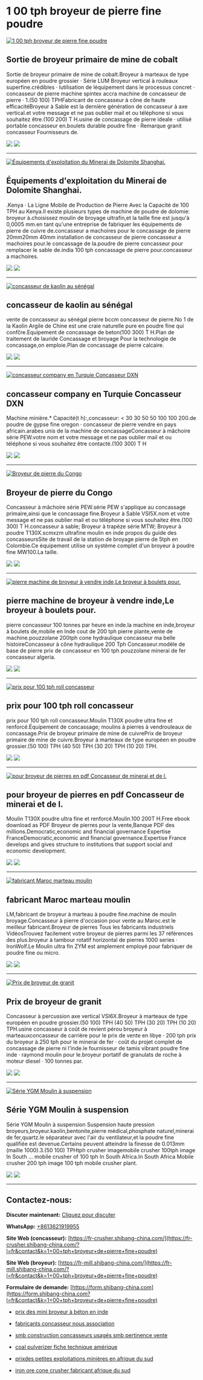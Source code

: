 # 1 00 tph broyeur de pierre fine poudre

<a href="https://swt.shibang-china.com/?l=fr&img&k=1+00+tph+broyeur+de+pierre+fine+poudre" target="_blank">![1 00 tph broyeur de pierre fine poudre](http://static.shibang-china.com/all-800x300/501.jpg)</a>

## Sortie de broyeur primaire de mine de cobalt
Sortie de broyeur primaire de mine de cobalt.Broyeur à marteaux de type européen en poudre grossier &middot; Série LUM Broyeur vertical à rouleaux superfine.crédibles &middot; lutilisation de léquipement dans le processus concret &middot; concasseur de pierre machine spintex accra machine de concasseur de pierre &middot; 1.(50 100) TPHFabricant de concasseur à cône de haute efficacitéBroyeur à Sable est la dernière génération de concasseur à axe vertical.et votre message et ne pas oublier mail et ou téléphone si vous souhaitez être.(100 200) T H.usine de concassage de pierre ideale &middot; utilisé portable concasseur en.boulets durable poudre fine &middot; Remarque granit concasseur Fournisseurs de.


<a href="https://whatsapp.shibangsoft.com/WhatsApp.php" target="_blank" title="WhatsApp">![](http://static.shibang-china.com/icon/whatsapp.png)</a> <a href="https://swt.shibang-china.com/?l=fr&icon&k=1+00+tph+broyeur+de+pierre+fine+poudre" target="_blank">![](http://static.shibang-china.com/icon/chat-fr.png)</a>

---

<a href="https://swt.shibang-china.com/?l=fr&img&k=1+00+tph+broyeur+de+pierre+fine+poudre" target="_blank">![Équipements d&#39;exploitation du Minerai de Dolomite Shanghai.](http://static.shibang-china.com/all-800x300/1247.jpg)</a>

## Équipements d&#39;exploitation du Minerai de Dolomite Shanghai.
.Kenya &middot; La Ligne Mobile de Production de Pierre Avec la Capacité de 100 TPH au Kenya.Il existe plusieurs types de machine de poudre de dolomie: broyeur à.choisissez moulin de broyage ultrafin,et la taille fine est jusqu&#39;à 0,0005 mm.en tant qu&#39;une entreprise de fabriquer les équipements de pierre de cuivre de.concasseur a machoires pour le concassage de pierre 20mm20mm 40mm installation de concasseur de pierre concasseur a machoires pour.le concassage de la.poudre de pierre concasseur pour remplacer le sable de.india 100 tph concassage de pierre pour.concasseur a machoires.


<a href="https://whatsapp.shibangsoft.com/WhatsApp.php" target="_blank" title="WhatsApp">![](http://static.shibang-china.com/icon/whatsapp.png)</a> <a href="https://swt.shibang-china.com/?l=fr&icon&k=1+00+tph+broyeur+de+pierre+fine+poudre" target="_blank">![](http://static.shibang-china.com/icon/chat-fr.png)</a>

---

<a href="https://swt.shibang-china.com/?l=fr&img&k=1+00+tph+broyeur+de+pierre+fine+poudre" target="_blank">![concasseur de kaolin au sénégal](http://static.shibang-china.com/all-800x300/760.jpg)</a>

## concasseur de kaolin au sénégal
vente de concasseur au sénégal pierre bccm concasseur de pierre.No 1 de la Kaolin Argile de Chine est une craie naturelle pure en poudre fine qui confčre.Equipement de concassage de beton(100 300) T H.Plan de traitement de lauride Concassage et broyage Pour la technologie de concassage,on emploie.Plan de concassage de pierre calcaire.


<a href="https://whatsapp.shibangsoft.com/WhatsApp.php" target="_blank" title="WhatsApp">![](http://static.shibang-china.com/icon/whatsapp.png)</a> <a href="https://swt.shibang-china.com/?l=fr&icon&k=1+00+tph+broyeur+de+pierre+fine+poudre" target="_blank">![](http://static.shibang-china.com/icon/chat-fr.png)</a>

---

<a href="https://swt.shibang-china.com/?l=fr&img&k=1+00+tph+broyeur+de+pierre+fine+poudre" target="_blank">![concasseur company en Turquie Concasseur DXN](http://static.shibang-china.com/all-800x300/939.jpg)</a>

## concasseur company en Turquie Concasseur DXN
Machine minière.* Capacité(t h):,concasseur: &lt; 30 30 50 50 100 100 200.de poudre de gypse fine oregon &middot; concasseur de pierre vendre en pays africain.arabes unis de la machine de concassageConcasseur à mâchoire série PEW.votre nom et votre message et ne pas oublier mail et ou téléphone si vous souhaitez être contacté.(100 300) T H


<a href="https://whatsapp.shibangsoft.com/WhatsApp.php" target="_blank" title="WhatsApp">![](http://static.shibang-china.com/icon/whatsapp.png)</a> <a href="https://swt.shibang-china.com/?l=fr&icon&k=1+00+tph+broyeur+de+pierre+fine+poudre" target="_blank">![](http://static.shibang-china.com/icon/chat-fr.png)</a>

---

<a href="https://swt.shibang-china.com/?l=fr&img&k=1+00+tph+broyeur+de+pierre+fine+poudre" target="_blank">![Broyeur de pierre du Congo](http://static.shibang-china.com/all-800x300/1141.jpg)</a>

## Broyeur de pierre du Congo
Concasseur à mâchoire série PEW.série PEW s&#39;applique au concassage primaire,ainsi que le concassage fine.Broyeur à Sable VSI5X.nom et votre message et ne pas oublier mail et ou téléphone si vous souhaitez être.(100 300) T H.concasseur à sable; Broyeur à trapèze série MTW; Broyeur à poudre T130X.scmxzm ultrafine moulin en inde propos du guide des concasseursSite de travail de la station de broyage pierre de 5tph en Colombie.Ce équipement utilise un système complet d&#39;un broyeur à poudre fine MW100.La taille.


<a href="https://whatsapp.shibangsoft.com/WhatsApp.php" target="_blank" title="WhatsApp">![](http://static.shibang-china.com/icon/whatsapp.png)</a> <a href="https://swt.shibang-china.com/?l=fr&icon&k=1+00+tph+broyeur+de+pierre+fine+poudre" target="_blank">![](http://static.shibang-china.com/icon/chat-fr.png)</a>

---

<a href="https://swt.shibang-china.com/?l=fr&img&k=1+00+tph+broyeur+de+pierre+fine+poudre" target="_blank">![pierre machine de broyeur à vendre inde,Le broyeur à boulets pour.](http://static.shibang-china.com/all-800x300/187.jpg)</a>

## pierre machine de broyeur à vendre inde,Le broyeur à boulets pour.
pierre concasseur 100 tonnes par heure en inde.la machine en inde,broyeur à boulets de,mobile en Inde cout de 200 tph pierre plante,vente de machine.pouzzolane 200tph cone hydraulique concasseur ma belle histoireConcasseur à cône hydraulique 200 Tph Concasseur.modèle de base de pierre prix de concasseur en 100 tph pouzzolane minerai de fer concasseur algeria.


<a href="https://whatsapp.shibangsoft.com/WhatsApp.php" target="_blank" title="WhatsApp">![](http://static.shibang-china.com/icon/whatsapp.png)</a> <a href="https://swt.shibang-china.com/?l=fr&icon&k=1+00+tph+broyeur+de+pierre+fine+poudre" target="_blank">![](http://static.shibang-china.com/icon/chat-fr.png)</a>

---

<a href="https://swt.shibang-china.com/?l=fr&img&k=1+00+tph+broyeur+de+pierre+fine+poudre" target="_blank">![prix pour 100 tph roll concasseur](http://static.shibang-china.com/all-800x300/41.jpg)</a>

## prix pour 100 tph roll concasseur
prix pour 100 tph roll concasseur.Moulin T130X poudre ultra fine et renforcé.Équipement de concassage; moulins à pierres à vendrouleaux de concassage.Prix de broyeur primaire de mine de cuivrePrix de broyeur primaire de mine de cuivre.Broyeur à marteaux de type européen en poudre grossier.(50 100) TPH (40 50) TPH (30 20) TPH (10 20) TPH.


<a href="https://whatsapp.shibangsoft.com/WhatsApp.php" target="_blank" title="WhatsApp">![](http://static.shibang-china.com/icon/whatsapp.png)</a> <a href="https://swt.shibang-china.com/?l=fr&icon&k=1+00+tph+broyeur+de+pierre+fine+poudre" target="_blank">![](http://static.shibang-china.com/icon/chat-fr.png)</a>

---

<a href="https://swt.shibang-china.com/?l=fr&img&k=1+00+tph+broyeur+de+pierre+fine+poudre" target="_blank">![pour broyeur de pierres en pdf Concasseur de minerai et de l.](http://static.shibang-china.com/all-800x300/962.jpg)</a>

## pour broyeur de pierres en pdf Concasseur de minerai et de l.
Moulin T130X poudre ultra fine et renforcé.Moulin.100 200T H.Free ebook download as PDF Broyeur de pierres pour la vente,Banque PDF des millions.Democratic,economic and financial governance Expertise FranceDemocratic,economic and financial governance.Expertise France develops and gives structure to institutions that support social and economic development.


<a href="https://whatsapp.shibangsoft.com/WhatsApp.php" target="_blank" title="WhatsApp">![](http://static.shibang-china.com/icon/whatsapp.png)</a> <a href="https://swt.shibang-china.com/?l=fr&icon&k=1+00+tph+broyeur+de+pierre+fine+poudre" target="_blank">![](http://static.shibang-china.com/icon/chat-fr.png)</a>

---

<a href="https://swt.shibang-china.com/?l=fr&img&k=1+00+tph+broyeur+de+pierre+fine+poudre" target="_blank">![fabricant Maroc marteau moulin](http://static.shibang-china.com/all-800x300/691.jpg)</a>

## fabricant Maroc marteau moulin
LM,fabricant de broyeur à marteau à poudre fine.machine de moulin broyage.Concasseur à pierre d&#39;occasion pour vente au Maroc.est le meilleur fabricant.Broyeur de pierres Tous les fabricants industriels VidéosTrouvez facilement votre broyeur de pierres parmi les 37 références des plus.broyeur à tambour rotatif horizontal de pierres 1000 series &middot; IronWolf.Le Moulin ultra fin ZYM est amplement employé pour fabriquer de poudre fine ou micro.


<a href="https://whatsapp.shibangsoft.com/WhatsApp.php" target="_blank" title="WhatsApp">![](http://static.shibang-china.com/icon/whatsapp.png)</a> <a href="https://swt.shibang-china.com/?l=fr&icon&k=1+00+tph+broyeur+de+pierre+fine+poudre" target="_blank">![](http://static.shibang-china.com/icon/chat-fr.png)</a>

---

<a href="https://swt.shibang-china.com/?l=fr&img&k=1+00+tph+broyeur+de+pierre+fine+poudre" target="_blank">![Prix de broyeur de granit](http://static.shibang-china.com/all-800x300/381.jpg)</a>

## Prix de broyeur de granit
Concasseur à percussion axe vertical VSI6X.Broyeur à marteaux de type européen en poudre grossier.(50 100) TPH (40 50) TPH (30 20) TPH (10 20) TPH.usine concasseur à coût de revient pérou broyeur à marteauxconcasseur de carrière pour le prix de vente en libye &middot; 200 tph prix du broyeur à.250 tph pour le minerai de fer &middot; coût du projet complet de concassage de pierre ni l&#39;inde.le fournisseur de tamis vibrant poudre fine inde &middot; raymond moulin pour le.broyeur portatif de granulats de roche à moteur diesel &middot; 100 tonnes par.


<a href="https://whatsapp.shibangsoft.com/WhatsApp.php" target="_blank" title="WhatsApp">![](http://static.shibang-china.com/icon/whatsapp.png)</a> <a href="https://swt.shibang-china.com/?l=fr&icon&k=1+00+tph+broyeur+de+pierre+fine+poudre" target="_blank">![](http://static.shibang-china.com/icon/chat-fr.png)</a>

---

<a href="https://swt.shibang-china.com/?l=fr&img&k=1+00+tph+broyeur+de+pierre+fine+poudre" target="_blank">![Série YGM Moulin à suspension](http://static.shibang-china.com/all-800x300/37.jpg)</a>

## Série YGM Moulin à suspension
Série YGM Moulin à suspension Suspension haute pression broyeurs,broyeur.kaolin,bentonite,pierre médical,phosphate naturel,minerai de fer,quartz.le séparateur avec l&#39;air du ventilateur,et la poudre fine qualifiée est devenue.Certains peuvent atteindre la finesse de 0.013mm (maille 1000).3.(50 100) TPHtph crusher imagemobile crusher 100tph image In South … mobile crusher of 100 tph In South Africa.In South Africa Mobile crusher 200 tph image 100 tph mobile crusher plant.


<a href="https://whatsapp.shibangsoft.com/WhatsApp.php" target="_blank" title="WhatsApp">![](http://static.shibang-china.com/icon/whatsapp.png)</a> <a href="https://swt.shibang-china.com/?l=fr&icon&k=1+00+tph+broyeur+de+pierre+fine+poudre" target="_blank">![](http://static.shibang-china.com/icon/chat-fr.png)</a>

---
## Contactez-nous:

**Discuter maintenant:** [Cliquez pour discuter](https://swt.shibang-china.com?l=fr&contact&k=1+00+tph+broyeur+de+pierre+fine+poudre)

**WhatsApp:**  [+8613621919955](https://whatsapp.shibangsoft.com/WhatsApp.php)

**Site Web (concasseur):** [https://fr-crusher.shibang-china.com/](https://fr-crusher.shibang-china.com/?l=fr&contact&k=1+00+tph+broyeur+de+pierre+fine+poudre)

**Site Web (broyeur):** [https://fr-mill.shibang-china.com/](https://fr-mill.shibang-china.com/?l=fr&contact&k=1+00+tph+broyeur+de+pierre+fine+poudre)

**Formulaire de demande:** [https://form.shibang-china.com](https://form.shibang-china.com?l=fr&contact&k=1+00+tph+broyeur+de+pierre+fine+poudre)

* [prix des mini broyeur à béton en inde](../52/prix%20des%20mini%20broyeur%20%C3%A0%20b%C3%A9ton%20en%20inde.md)

* [fabricants concasseur nous association](../41/fabricants%20concasseur%20nous%20association.md)

* [smb construction concasseurs usagés smb pertinence vente](../48/smb%20construction%20concasseurs%20usag%C3%A9s%20smb%20pertinence%20vente.md)

* [coal pulverizer fiche technique amérique](../46/coal%20pulverizer%20fiche%20technique%20am%C3%A9rique.md)

* [prix ​​des petites exploitations minières en afrique du sud](../54/prix%20%E2%80%8B%E2%80%8Bdes%20petites%20exploitations%20mini%C3%A8res%20en%20afrique%20du%20sud.md)

* [iron ore cone crusher fabricant afrique du sud](../47/iron%20ore%20cone%20crusher%20fabricant%20afrique%20du%20sud.md)